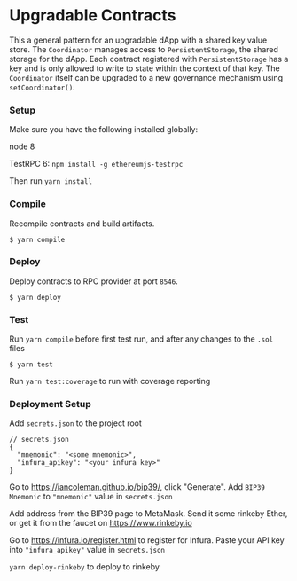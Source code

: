 # Upgradable Contracts

This a general pattern for an upgradable dApp with a shared key value store. The `Coordinator` manages access to `PersistentStorage`, the shared storage for the dApp. Each contract registered with `PersistentStorage` has a key and is only allowed to write to state within the context of that key. The `Coordinator` itself can be upgraded to a new governance mechanism using `setCoordinator()`.

### Setup

Make sure you have the following installed globally:

node 8

TestRPC 6: `npm install -g ethereumjs-testrpc`

Then run `yarn install`

### Compile

Recompile contracts and build artifacts.

```
$ yarn compile
```

### Deploy

Deploy contracts to RPC provider at port `8546`.

```
$ yarn deploy
```

### Test

Run `yarn compile` before first test run, and after any changes to the `.sol` files

```
$ yarn test
```

Run `yarn test:coverage` to run with coverage reporting

### Deployment Setup

Add `secrets.json` to the project root

```
// secrets.json
{
  "mnemonic": "<some mnemonic>",
  "infura_apikey": "<your infura key>"
}
```

Go to https://iancoleman.github.io/bip39/, click "Generate". Add `BIP39 Mnemonic` to `"mnemonic"` value in `secrets.json`

Add address from the BIP39 page to MetaMask. Send it some rinkeby Ether, or get it from the faucet on https://www.rinkeby.io

Go to https://infura.io/register.html to register for Infura. Paste your API key into `"infura_apikey"` value in `secrets.json`

`yarn deploy-rinkeby` to deploy to rinkeby
